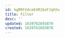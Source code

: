 ```yaml
---
id: kgRRtVdceE4R16xFJqhhv
title: Filter
desc: ''
updated: 1639762693870
created: 1639762693870
---
```


